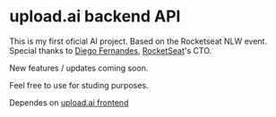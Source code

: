 # upload.ai **backend API**

This is my first oficial AI project. Based on the Rocketseat NLW event.
Special thanks to [Diego Fernandes](https://github.com/diego3g), [RocketSeat](http://rocketseat.com.br)'s CTO.

New features / updates coming soon.

Feel free to use for studing purposes.

Dependes on [upload.ai frontend](https://github.com/leandroqa/upload-ai-web)
